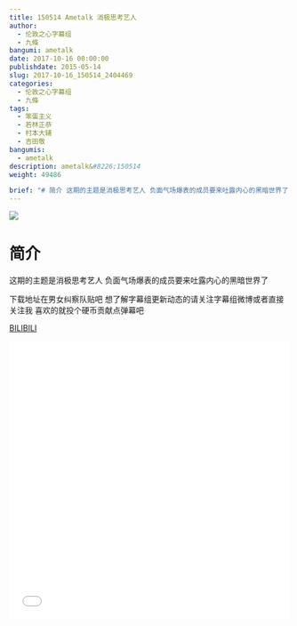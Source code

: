 ```yaml
---
title: 150514 Ametalk 消极思考艺人
author: 
  - 伦敦之心字幕组
  - 九條
bangumi: ametalk
date: 2017-10-16 00:00:00
publishdate: 2015-05-14
slug: 2017-10-16_150514_2404469
categories: 
  - 伦敦之心字幕组
  - 九條
tags: 
  - 笨蛋主义
  - 若林正恭
  - 村本大辅
  - 吉田敬
bangumis: 
  - ametalk
description: ametalk&#8226;150514
weight: 49486

brief: "# 简介 这期的主题是消极思考艺人 负面气场爆表的成员要来吐露内心的黑暗世界了 下载地址在男女纠察队贴吧 想了解字幕组更新动态的请关注字幕组微博或者直接关注我 喜欢的就投个硬币贡献点弹幕吧"
---
```


![](https://i.imgur.com/7XkyVi9.jpg)

# 简介  
这期的主题是消极思考艺人 负面气场爆表的成员要来吐露内心的黑暗世界了 


下载地址在男女纠察队贴吧 想了解字幕组更新动态的请关注字幕组微博或者直接关注我 喜欢的就投个硬币贡献点弹幕吧

  [BILIBILI](https://www.bilibili.com/video/av2404469/)


<div class="vcontainer">  <iframe class='video' src="//www.bilibili.com/blackboard/player.html?aid=2404469" width="100%" height="500" frameborder="0" allowfullscreen="allowfullscreen"></iframe></div>
